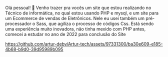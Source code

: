 Olá pessoal! 👋 Venho trazer pra vocês um site que estou realizando no Técnico de informática, no qual estou usando PHP e mysql, e um site para um Ecommerce de vendas de Eletrônicos. Nele eu usei também um pré-processador o Sass, que agiliza o processo de códigos Css. Está sendo uma experiência muito inovadora, não tinha mexido com PHP antes, comecei a estudar no ano de 2022 para conclusão do Site

https://github.com/artur-debv/Artur-tech/assets/97331300/ba30e609-e185-4b68-b9d0-39d95989b095

